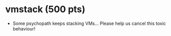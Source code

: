 # vmstack (500 pts)

* Some psychopath keeps stacking VMs... Please help us cancel this toxic behaviour!
